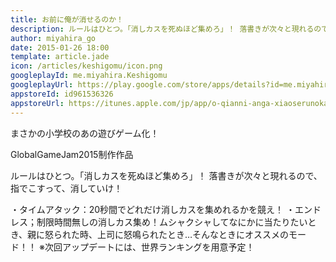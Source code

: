 ```yaml
---
title: お前に俺が消せるのか！
description: ルールはひとつ。「消しカスを死ぬほど集めろ」！ 落書きが次々と現れるので、指でこすって、消していけ！
author: miyahira_go
date: 2015-01-26 18:00
template: article.jade
icon: /articles/keshigomu/icon.png
googleplayId: me.miyahira.Keshigomu
googleplayUrl: https://play.google.com/store/apps/details?id=me.miyahira.Keshigomu
appstoreId: id961536326
appstoreUrl: https://itunes.apple.com/jp/app/o-qianni-anga-xiaoserunoka!/id961536326?mt=8&ign-mpt=uo%3D4
---
```

まさかの小学校のあの遊びゲーム化！

GlobalGameJam2015制作作品

ルールはひとつ。「消しカスを死ぬほど集めろ」！
落書きが次々と現れるので、指でこすって、消していけ！

<span class="more"></span>


・タイムアタック：20秒間でどれだけ消しカスを集めれるかを競え！
・エンドレス；制限時間無しの消しカス集め！ムシャクシャしてなにかに当たりたいとき、親に怒られた時、上司に怒鳴られたとき…そんなときにオススメのモード！！
※次回アップデートには、世界ランキングを用意予定！


